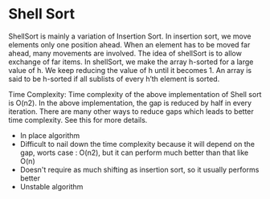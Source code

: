 # Shell Sort

ShellSort is mainly a variation of Insertion Sort. In insertion sort, we move elements only one position ahead. When an element has to be moved far ahead, many movements are involved. The idea of shellSort is to allow exchange of far items. In shellSort, we make the array h-sorted for a large value of h. We keep reducing the value of h until it becomes 1. An array is said to be h-sorted if all sublists of every h’th element is sorted.

Time Complexity: Time complexity of the above implementation of Shell sort is O(n2). In the above implementation, the gap is reduced by half in every iteration. There are many other ways to reduce gaps which leads to better time complexity. See this for more details.

- In place algorithm
- Difficult to nail down the time complexity because it will depend on the gap, worts case : O(n2), but it can perform much better than that like O(n)
- Doesn't require as much shifting as insertion sort, so it usually performs better
- Unstable algorithm 